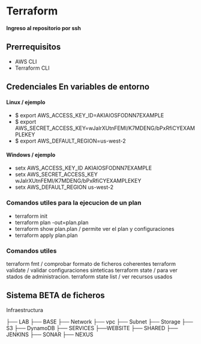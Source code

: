 # Terraform
#### Ingreso al repositorio por ssh

## Prerrequisitos

- AWS CLI
- Terraform CLI

## Credenciales En variables de entorno
#### Linux / ejemplo

- $ export AWS_ACCESS_KEY_ID=AKIAIOSFODNN7EXAMPLE
- $ export AWS_SECRET_ACCESS_KEY=wJalrXUtnFEMI/K7MDENG/bPxRfiCYEXAMPLEKEY
- $ export AWS_DEFAULT_REGION=us-west-2

#### Windows / ejemplo

- setx AWS_ACCESS_KEY_ID AKIAIOSFODNN7EXAMPLE
- setx AWS_SECRET_ACCESS_KEY wJalrXUtnFEMI/K7MDENG/bPxRfiCYEXAMPLEKEY
- setx AWS_DEFAULT_REGION us-west-2

### Comandos utiles para la ejecucion de un plan

- terraform init 
- terraform plan -out=plan.plan
- terraform show plan.plan / permite ver el plan y configuraciones
- terraform apply plan.plan

### Comandos utiles

terraform fmt / comprobar formato de ficheros coherentes
terraform validate / validar configuraciones sinteticas
terraform state / para ver stados de administracion. 
terraform state list / ver recursos usados

## Sistema BETA de ficheros

Infraestructura

├── LAB
    ├── BASE
        ├── Network
            ├── vpc
                ├── Subnet
        ├── Storage
            ├── S3
            ├── DynamoDB
    ├── SERVICES
        ├──WEBSITE
    ├── SHARED
        ├── JENKINS
        ├── SONAR
        ├── NEXUS